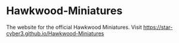 # Hawkwood-Miniatures
The website for the official Hawkwood Miniatures. Visit https://star-cyber3.github.io/Hawkwood-Miniatures
